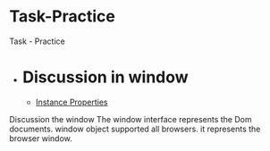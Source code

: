 # Task-Practice
Task - Practice

- # Discussion in window
    - [Instance Properties](#instance-Properties)

Discussion the window The window interface represents the Dom documents. window object supported all browsers. it represents the browser window.
